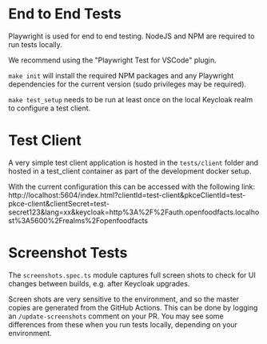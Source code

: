 # End to End Tests

Playwright is used for end to end testing. NodeJS and NPM are required to run tests locally.

We recommend using the "Playwright Test for VSCode" plugin.

`make init` will install the required NPM packages and any Playwright dependencies for the current version (sudo privileges may be required).

`make test_setup` needs to be run at least once on the local Keycloak realm to configure a test client.

# Test Client

A very simple test client application is hosted in the `tests/client` folder and hosted in a test_client container as part of the development docker setup.

With the current configuration this can be accessed with the following link: http://localhost:5604/index.html?clientId=test-client&pkceClientId=test-pkce-client&clientSecret=test-secret123&lang=xx&keycloak=http%3A%2F%2Fauth.openfoodfacts.localhost%3A5600%2Frealms%2Fopenfoodfacts

# Screenshot Tests

The `screenshots.spec.ts` module captures full screen shots to check for UI changes between builds, e.g. after Keycloak upgrades.

Screen shots are very sensitive to the environment, and so the master copies are generated from the GitHub Actions. This can be done by logging an `/update-screenshots` comment on your PR.  You may see some differences from these when you run tests locally, depending on your environment.

